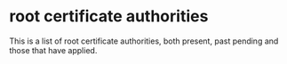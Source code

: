 # root certificate authorities

This is a list of root certificate authorities, both present, past pending and those that have applied.
